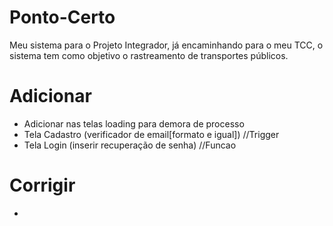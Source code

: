 # Ponto-Certo
Meu sistema para o Projeto Integrador, já encaminhando para o meu TCC, o sistema tem como objetivo o rastreamento de transportes públicos.

# Adicionar
- Adicionar nas telas loading para demora de processo
- Tela Cadastro (verificador de email[formato e igual]) //Trigger
- Tela Login (inserir recuperação de senha) //Funcao

# Corrigir
- 